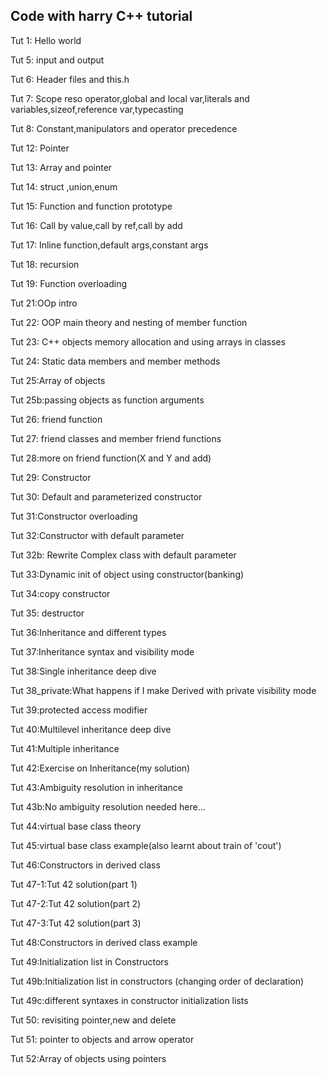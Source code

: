 ## Code with harry C++ tutorial

Tut 1: Hello world

Tut 5: input and output

Tut 6: Header files and this.h

Tut 7: Scope reso operator,global and local var,literals and variables,sizeof,reference var,typecasting

Tut 8: Constant,manipulators and operator precedence

Tut 12: Pointer

Tut 13: Array and pointer

Tut 14: struct ,union,enum

Tut 15: Function and function prototype

Tut 16: Call by value,call by ref,call by add

Tut 17: Inline function,default args,constant args

Tut 18: recursion

Tut 19: Function overloading

Tut 21:OOp intro

Tut 22: OOP main theory and nesting of member function

Tut 23: C++ objects memory allocation and using arrays in classes

Tut 24: Static data members and member methods

Tut 25:Array of objects

Tut 25b:passing objects as function arguments

Tut 26: friend function

Tut 27: friend classes and member friend functions

Tut 28:more on friend function(X and Y and add)

Tut 29: Constructor

Tut 30: Default and parameterized constructor

Tut 31:Constructor overloading

Tut 32:Constructor with default parameter

Tut 32b: Rewrite Complex class with default parameter

Tut 33:Dynamic init of object using constructor(banking)

Tut 34:copy constructor

Tut 35: destructor

Tut 36:Inheritance and different types

Tut 37:Inheritance syntax and visibility mode

Tut 38:Single inheritance deep dive

Tut 38_private:What happens if I make Derived with private visibility mode

Tut 39:protected access modifier

Tut 40:Multilevel inheritance deep dive

Tut 41:Multiple inheritance 

Tut 42:Exercise on Inheritance(my solution)

Tut 43:Ambiguity resolution in inheritance

Tut 43b:No ambiguity resolution needed here...

Tut 44:virtual base class theory

Tut 45:virtual base class example(also learnt about train of 'cout')

Tut 46:Constructors in derived class

Tut 47-1:Tut 42 solution(part 1)

Tut 47-2:Tut 42 solution(part 2)

Tut 47-3:Tut 42 solution(part 3)

Tut 48:Constructors in derived class example

Tut 49:Initialization list in Constructors

Tut 49b:Initialization list in constructors (changing order of declaration)

Tut 49c:different syntaxes in constructor initialization lists

Tut 50: revisiting pointer,new and delete

Tut 51: pointer to objects and arrow operator

Tut 52:Array of objects using pointers